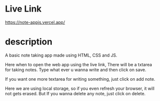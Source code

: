 # Live Link 

https://note-appjs.vercel.app/

# description 

A basic note taking app made using HTML, CSS and JS.

Here when to open the web app using the live link, There will be a txtarea for taking notes. Type what ever u wanna write and then click on save.

If you want one more textarea for writing something, just click on add note.

Here we are using local storage, so if you even refresh your browser, it will not gets erased. But If you wanna delete any note, just click on delete.
